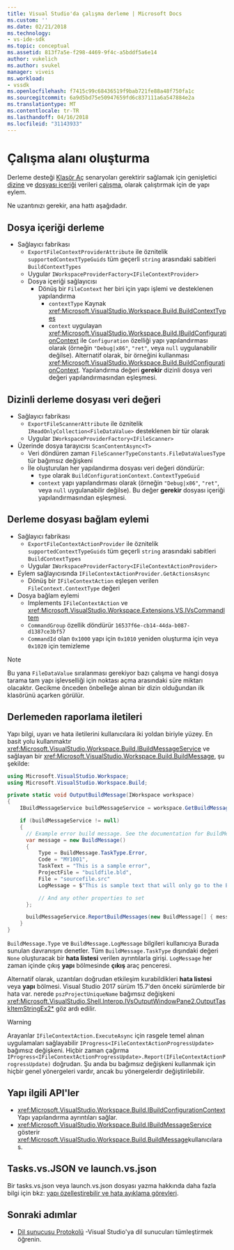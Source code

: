 ```yaml
---
title: Visual Studio'da çalışma derleme | Microsoft Docs
ms.custom: ''
ms.date: 02/21/2018
ms.technology:
- vs-ide-sdk
ms.topic: conceptual
ms.assetid: 813f7a5e-f298-4469-9f4c-a5bddf5a6e14
author: vukelich
ms.author: svukel
manager: viveis
ms.workload:
- vssdk
ms.openlocfilehash: f7415c99c68436519f9bab721fe88a48f750fa1c
ms.sourcegitcommit: 6a9d5bd75e50947659fd6c837111a6a547884e2a
ms.translationtype: MT
ms.contentlocale: tr-TR
ms.lasthandoff: 04/16/2018
ms.locfileid: "31143933"
---
```

# <a name="workspace-build"></a>Çalışma alanı oluşturma

Derleme desteği [Klasör Aç](../ide/develop-code-in-visual-studio-without-projects-or-solutions.md) senaryoları gerektirir sağlamak için genişletici [dizine](workspace-indexing.md) ve [dosyası içeriği](workspace-file-contexts.md) verileri [çalışma](workspaces.md), olarak çalıştırmak için de yapı eylem.

Ne uzantınızı gerekir, ana hattı aşağıdadır.

## <a name="build-file-context"></a>Dosya içeriği derleme

- Sağlayıcı fabrikası
  - `ExportFileContextProviderAttribute` ile öznitelik `supportedContextTypeGuids` tüm geçerli `string` arasındaki sabitleri `BuildContextTypes`
  - Uygular `IWorkspaceProviderFactory<IFileContextProvider>`
  - Dosya içeriği sağlayıcısı
    - Dönüş bir `FileContext` her biri için yapı işlemi ve desteklenen yapılandırma
      - `contextType` Kaynak <xref:Microsoft.VisualStudio.Workspace.Build.BuildContextTypes>
      - `context` uygulayan <xref:Microsoft.VisualStudio.Workspace.Build.IBuildConfigurationContext> ile `Configuration` özelliği yapı yapılandırması olarak (örneğin `"Debug|x86"`, `"ret"`, veya `null` uygulanabilir değilse). Alternatif olarak, bir örneğini kullanması <xref:Microsoft.VisualStudio.Workspace.Build.BuildConfigurationContext>. Yapılandırma değeri **gerekir** dizinli dosya veri değeri yapılandırmasından eşleşmesi.

## <a name="indexed-build-file-data-value"></a>Dizinli derleme dosyası veri değeri

- Sağlayıcı fabrikası
  - `ExportFileScannerAttribute` ile öznitelik `IReadOnlyCollection<FileDataValue>` desteklenen bir tür olarak
  - Uygular `IWorkspaceProviderFactory<IFileScanner>`
- Üzerinde dosya tarayıcısı `ScanContentAsync<T>`
  - Veri döndüren zaman `FileScannerTypeConstants.FileDataValuesType` tür bağımsız değişkeni
  - İle oluşturulan her yapılandırma dosyası veri değeri döndürür:
    - `type` olarak `BuildConfigurationContext.ContextTypeGuid`
    - `context` yapı yapılandırması olarak (örneğin `"Debug|x86"`, `"ret"`, veya `null` uygulanabilir değilse). Bu değer **gerekir** dosyası içeriği yapılandırmasından eşleşmesi.

## <a name="build-file-context-action"></a>Derleme dosyası bağlam eylemi

- Sağlayıcı fabrikası
  - `ExportFileContextActionProvider` ile öznitelik `supportedContextTypeGuids` tüm geçerli `string` arasındaki sabitleri `BuildContextTypes`
  - Uygular `IWorkspaceProviderFactory<IFileContextActionProvider>`
- Eylem sağlayıcısında `IFileContextActionProvider.GetActionsAsync`
  - Dönüş bir `IFileContextAction` eşleşen verilen `FileContext.ContextType` değeri
- Dosya bağlam eylemi
  - Implements `IFileContextAction` ve <xref:Microsoft.VisualStudio.Workspace.Extensions.VS.IVsCommandItem>
  - `CommandGroup` özellik döndürür `16537f6e-cb14-44da-b087-d1387ce3bf57`
  - `CommandId` olan `0x1000` yapı için `0x1010` yeniden oluşturma için veya `0x1020` için temizleme

>[!NOTE]
>Bu yana `FileDataValue` sıralanması gerekiyor bazı çalışma ve hangi dosya tarama tam yapı işlevselliği için noktası açma arasındaki süre miktarı olacaktır. Gecikme önceden önbelleğe alınan bir dizin olduğundan ilk klasörünü açarken görülür.

## <a name="reporting-messages-from-a-build"></a>Derlemeden raporlama iletileri

Yapı bilgi, uyarı ve hata iletilerini kullanıcılara iki yoldan biriyle yüzey. En basit yolu kullanmaktır <xref:Microsoft.VisualStudio.Workspace.Build.IBuildMessageService> ve sağlayan bir <xref:Microsoft.VisualStudio.Workspace.Build.BuildMessage>, şu şekilde:

```csharp
using Microsoft.VisualStudio.Workspace;
using Microsoft.VisualStudio.Workspace.Build;

private static void OutputBuildMessage(IWorkspace workspace)
{
    IBuildMessageService buildMessageService = workspace.GetBuildMessageService();

    if (buildMessageService != null)
    {
      // Example error build message. See the documentation for BuildMessage for more information.
      var message = new BuildMessage()
      {
          Type = BuildMessage.TaskType.Error,
          Code = "MY1001",
          TaskText = "This is a sample error",
          ProjectFile = "buildfile.bld",
          File = "sourcefile.src"
          LogMessage = $"This is sample text that will only go to the Build output window pane.\n"

          // And any other properties to set
      };

      buildMessageService.ReportBuildMessages(new BuildMessage[] { message });
    }
}
```

`BuildMessage.Type` ve `BuildMessage.LogMessage` bilgileri kullanıcıya Burada sunulan davranışını denetler. Tüm `BuildMessage.TaskType` dışındaki değeri `None` oluşturacak bir **hata listesi** verilen ayrıntılarla girişi. `LogMessage` her zaman içinde çıkış **yapı** bölmesinde **çıkış** araç penceresi.

Alternatif olarak, uzantıları doğrudan etkileşim kurabildikleri **hata listesi** veya **yapı** bölmesi. Visual Studio 2017 sürüm 15.7'den önceki sürümlerde bir hata var. nerede `pszProjectUniqueName` bağımsız değişkeni <xref:Microsoft.VisualStudio.Shell.Interop.IVsOutputWindowPane2.OutputTaskItemStringEx2*> göz ardı edilir.

>[!WARNING]
>Arayanlar `IFileContextAction.ExecuteAsync` için rasgele temel alınan uygulamaları sağlayabilir `IProgress<IFileContextActionProgressUpdate>` bağımsız değişkeni. Hiçbir zaman çağırma `IProgress<IFileContextActionProgressUpdate>.Report(IFileContextActionProgressUpdate)` doğrudan. Şu anda bu bağımsız değişkeni kullanmak için hiçbir genel yönergeleri vardır, ancak bu yönergelerdir değiştirilebilir.

## <a name="build-related-apis"></a>Yapı ilgili API'ler

- <xref:Microsoft.VisualStudio.Workspace.Build.IBuildConfigurationContext> Yapı yapılandırma ayrıntıları sağlar.
- <xref:Microsoft.VisualStudio.Workspace.Build.IBuildMessageService> gösterir <xref:Microsoft.VisualStudio.Workspace.Build.BuildMessage>kullanıcılara s.

## <a name="tasksvsjson-and-launchvsjson"></a>Tasks.vs.JSON ve launch.vs.json

Bir tasks.vs.json veya launch.vs.json dosyası yazma hakkında daha fazla bilgi için bkz: [yapı özelleştirebilir ve hata ayıklama görevleri](../ide/customize-build-and-debug-tasks-in-visual-studio.md).

## <a name="next-steps"></a>Sonraki adımlar

* [Dil sunucusu Protokolü](language-server-protocol.md) -Visual Studio'ya dil sunucuları tümleştirmek öğrenin.